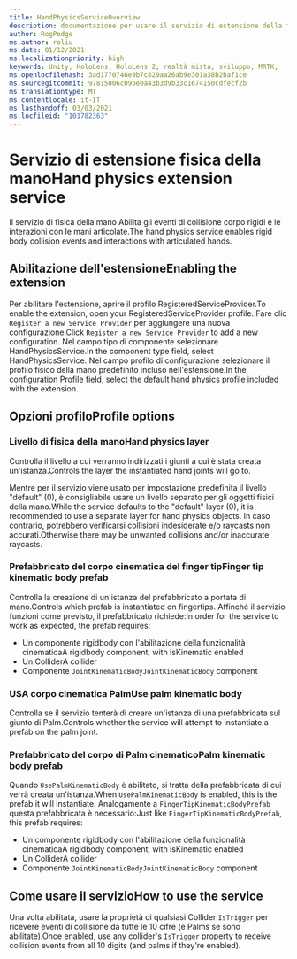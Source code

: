 ```yaml
---
title: HandPhysicsServiceOverview
description: documentazione per usare il servizio di estensione della fisica della mano in MRTK
author: RogPodge
ms.author: roliu
ms.date: 01/12/2021
ms.localizationpriority: high
keywords: Unity, HoloLens, HoloLens 2, realtà mista, sviluppo, MRTK,
ms.openlocfilehash: 3ad1770746e9b7c829aa26ab9e301a38b2baf1ce
ms.sourcegitcommit: 97815006c09be0a43b3d9b33c1674150cdfecf2b
ms.translationtype: MT
ms.contentlocale: it-IT
ms.lasthandoff: 03/03/2021
ms.locfileid: "101782363"
---
```

# <a name="hand-physics-extension-service"></a><span data-ttu-id="8f68c-104">Servizio di estensione fisica della mano</span><span class="sxs-lookup"><span data-stu-id="8f68c-104">Hand physics extension service</span></span>

<span data-ttu-id="8f68c-105">Il servizio di fisica della mano Abilita gli eventi di collisione corpo rigidi e le interazioni con le mani articolate.</span><span class="sxs-lookup"><span data-stu-id="8f68c-105">The hand physics service enables rigid body collision events and interactions with articulated hands.</span></span>

## <a name="enabling-the-extension"></a><span data-ttu-id="8f68c-106">Abilitazione dell'estensione</span><span class="sxs-lookup"><span data-stu-id="8f68c-106">Enabling the extension</span></span>

<span data-ttu-id="8f68c-107">Per abilitare l'estensione, aprire il profilo RegisteredServiceProvider.</span><span class="sxs-lookup"><span data-stu-id="8f68c-107">To enable the extension, open your RegisteredServiceProvider profile.</span></span> <span data-ttu-id="8f68c-108">Fare clic `Register a new Service Provider` per aggiungere una nuova configurazione.</span><span class="sxs-lookup"><span data-stu-id="8f68c-108">Click `Register a new Service Provider` to add a new configuration.</span></span> <span data-ttu-id="8f68c-109">Nel campo tipo di componente selezionare HandPhysicsService.</span><span class="sxs-lookup"><span data-stu-id="8f68c-109">In the component type field, select HandPhysicsService.</span></span> <span data-ttu-id="8f68c-110">Nel campo profilo di configurazione selezionare il profilo fisico della mano predefinito incluso nell'estensione.</span><span class="sxs-lookup"><span data-stu-id="8f68c-110">In the configuration Profile field, select the default hand physics profile included with the extension.</span></span>

## <a name="profile-options"></a><span data-ttu-id="8f68c-111">Opzioni profilo</span><span class="sxs-lookup"><span data-stu-id="8f68c-111">Profile options</span></span>

### <a name="hand-physics-layer"></a><span data-ttu-id="8f68c-112">Livello di fisica della mano</span><span class="sxs-lookup"><span data-stu-id="8f68c-112">Hand physics layer</span></span>

<span data-ttu-id="8f68c-113">Controlla il livello a cui verranno indirizzati i giunti a cui è stata creata un'istanza.</span><span class="sxs-lookup"><span data-stu-id="8f68c-113">Controls the layer the instantiated hand joints will go to.</span></span>

<span data-ttu-id="8f68c-114">Mentre per il servizio viene usato per impostazione predefinita il livello "default" (0), è consigliabile usare un livello separato per gli oggetti fisici della mano.</span><span class="sxs-lookup"><span data-stu-id="8f68c-114">While the service defaults to the "default" layer (0), it is recommended to use a separate layer for hand physics objects.</span></span> <span data-ttu-id="8f68c-115">In caso contrario, potrebbero verificarsi collisioni indesiderate e/o raycasts non accurati.</span><span class="sxs-lookup"><span data-stu-id="8f68c-115">Otherwise there may be unwanted collisions and/or inaccurate raycasts.</span></span>

### <a name="finger-tip-kinematic-body-prefab"></a><span data-ttu-id="8f68c-116">Prefabbricato del corpo cinematica del finger tip</span><span class="sxs-lookup"><span data-stu-id="8f68c-116">Finger tip kinematic body prefab</span></span>

<span data-ttu-id="8f68c-117">Controlla la creazione di un'istanza del prefabbricato a portata di mano.</span><span class="sxs-lookup"><span data-stu-id="8f68c-117">Controls which prefab is instantiated on fingertips.</span></span> <span data-ttu-id="8f68c-118">Affinché il servizio funzioni come previsto, il prefabbricato richiede:</span><span class="sxs-lookup"><span data-stu-id="8f68c-118">In order for the service to work as expected, the prefab requires:</span></span>

- <span data-ttu-id="8f68c-119">Un componente rigidbody con l'abilitazione della funzionalità cinematica</span><span class="sxs-lookup"><span data-stu-id="8f68c-119">A rigidbody component, with isKinematic enabled</span></span>
- <span data-ttu-id="8f68c-120">Un Collider</span><span class="sxs-lookup"><span data-stu-id="8f68c-120">A collider</span></span>
- <span data-ttu-id="8f68c-121">Componente `JointKinematicBody`</span><span class="sxs-lookup"><span data-stu-id="8f68c-121">`JointKinematicBody` component</span></span>

### <a name="use-palm-kinematic-body"></a><span data-ttu-id="8f68c-122">USA corpo cinematica Palm</span><span class="sxs-lookup"><span data-stu-id="8f68c-122">Use palm kinematic body</span></span>

<span data-ttu-id="8f68c-123">Controlla se il servizio tenterà di creare un'istanza di una prefabbricata sul giunto di Palm.</span><span class="sxs-lookup"><span data-stu-id="8f68c-123">Controls whether the service will attempt to instantiate a prefab on the palm joint.</span></span>

### <a name="palm-kinematic-body-prefab"></a><span data-ttu-id="8f68c-124">Prefabbricato del corpo di Palm cinematico</span><span class="sxs-lookup"><span data-stu-id="8f68c-124">Palm kinematic body prefab</span></span>

<span data-ttu-id="8f68c-125">Quando `UsePalmKinematicBody` è abilitato, si tratta della prefabbricata di cui verrà creata un'istanza.</span><span class="sxs-lookup"><span data-stu-id="8f68c-125">When `UsePalmKinematicBody` is enabled, this is the prefab it will instantiate.</span></span> <span data-ttu-id="8f68c-126">Analogamente a `FingerTipKinematicBodyPrefab` questa prefabbricata è necessario:</span><span class="sxs-lookup"><span data-stu-id="8f68c-126">Just like `FingerTipKinematicBodyPrefab`, this prefab requires:</span></span>

- <span data-ttu-id="8f68c-127">Un componente rigidbody con l'abilitazione della funzionalità cinematica</span><span class="sxs-lookup"><span data-stu-id="8f68c-127">A rigidbody component, with isKinematic enabled</span></span>
- <span data-ttu-id="8f68c-128">Un Collider</span><span class="sxs-lookup"><span data-stu-id="8f68c-128">A collider</span></span>
- <span data-ttu-id="8f68c-129">Componente `JointKinematicBody`</span><span class="sxs-lookup"><span data-stu-id="8f68c-129">`JointKinematicBody` component</span></span>

## <a name="how-to-use-the-service"></a><span data-ttu-id="8f68c-130">Come usare il servizio</span><span class="sxs-lookup"><span data-stu-id="8f68c-130">How to use the service</span></span>

<span data-ttu-id="8f68c-131">Una volta abilitata, usare la proprietà di qualsiasi Collider `IsTrigger` per ricevere eventi di collisione da tutte le 10 cifre (e Palms se sono abilitate).</span><span class="sxs-lookup"><span data-stu-id="8f68c-131">Once enabled, use any collider's `IsTrigger` property to receive collision events from all 10 digits (and palms if they're enabled).</span></span>
